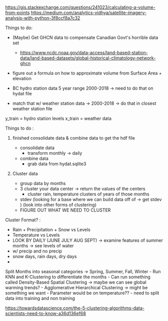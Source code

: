 https://gis.stackexchange.com/questions/241023/calculating-a-volume-from-points
https://medium.com/analytics-vidhya/satellite-imagery-analysis-with-python-3f8ccf8a7c32

Things to do: 
- (Maybe) Get GHCN data to compensate Canadian Govt's horrible data set 
    - https://www.ncdc.noaa.gov/data-access/land-based-station-data/land-based-datasets/global-historical-climatology-network-ghcn


- figure out a formula on how to approximate volume from Surface Area + elevation 


- BC hydro station data 5 year range 2000-2018 -> need to do that on hydat file 
- match that w/ weather station data -> 2000-2018 -> do that in closest weather station file


y_train = hydro station levels
x_train = weather data 


Things to do : 
1. finished consolidate data & combine data to get the hdf file 
    - consolidate data
        - transform  monthly  -> daily
    - combine data 
        - grab data from hydat.sqlite3 

2. Cluster data 
    - group data by months  
    - 3 cluster your data center -> return the values of the centers 
        - cluster rain, temperature 
        clusters of years of those months 
    - stdev 
    (looking for a base where we can build data off of -> get stdev )
    (look into other forms of clustering)
    - FIGURE OUT WHAT WE NEED TO CLUSTER

Cluster Format? :
- Rain + Precipitation + Snow vs Levels
- Temperature vs Levels 
- LOOK BY DAILY (JUNE JULY AUG SEPT) -> examine features of summer months -> see levels of water
- w/ precip and no precip
- snow days, rain days, dry days 
- 


Split Months into seasonal categories -> Spring, Summer, Fall, Winter 
    - Run KNN and K-Clustering to differentiate the months 
    - Can run something called Density-Based Spatial Clustering -> maybe we can see global warming trends? 
    - Agglomerative Hierarchical Clustering -> might be something we want 
    - Parameter would be on temperature?? 
    - need to split data into  training and non training 

https://towardsdatascience.com/the-5-clustering-algorithms-data-scientists-need-to-know-a36d136ef68